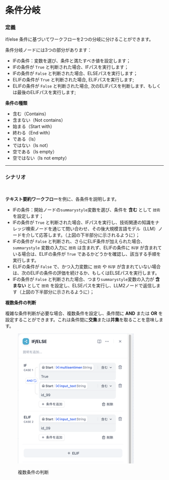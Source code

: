 # 条件分岐

### 定義

if/else 条件に基づいてワークフローを2つの分岐に分けることができます。

条件分岐ノードには3つの部分があります：

* IFの条件：変数を選び、条件と満たすべき値を設定します；
* IFの条件が `True` と判断された場合、IFパスを実行します；
* IFの条件が `False` と判断された場合、ELSEパスを実行します；
* ELIFの条件が `True` と判断された場合, ELIFパスを実行します;
* ELIFの条件が `False` と判断された場合, 次のELIFパスを判断します、もしくは最後のELIFパスを実行します;

**条件の種類**

* 含む（Contains）
* 含まない（Not contains）
* 始まる（Start with）
* 終わる（End with）
* である（Is）
* ではない（Is not）
* 空である（Is empty）
* 空ではない（Is not empty）

***

### シナリオ

<figure><img src="../../../../img/jp-ifelse.jpg" alt=""><figcaption></figcaption></figure>

**テキスト要約ワークフロー**を例に、各条件を説明します。

* IFの条件：開始ノードの`summarystyle`変数を選び、条件を **含む** として `技術` を設定します；
* IFの条件が `True` と判断された場合、IFパスを実行し、技術関連の知識をナレッジ検索ノードを通じて問い合わせ、その後大規模言語モデル（LLM）ノードを介して応答します。（上図の下半部分に示されるように）；
* IFの条件が `False` と判断され、さらにELIF条件が加えられた場合、`summarystyle` 変数の入力に `技術` は含まれず、ELIFの条件に `科学` が含まれている場合は、ELIFの条件が `True` であるかどうかを確認し、該当する手順を実行します。
* ELIFの条件が `False` で、かつ入力変数に `技術` や `科学` が含まれていない場合は、次のELIFの条件の評価を続けるか、もしくはELSEパスを実行します。
* IFの条件が `False` と判断された場合、つまり`summarystyle`変数の入力が **含まない** として `技術` を設定し、ELSEパスを実行し、LLM2ノードで返信します（上図の下半部分に示されるように）；

**複数条件の判断**

複雑な条件判断が必要な場合、複数条件を設定し、条件間に **AND** または **OR** を設定することができます。これは条件間に**交集**または**并集**を取ることを意味します。

<figure><img src="../../../.gitbook/assets/jp-ifelse-setting.png" alt="" width="369"><figcaption><p>複数条件の判断</p></figcaption></figure>
